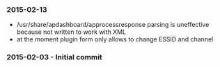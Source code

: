 ### 2015-02-13

  * /usr/share/apdashboard/approcessresponse parsing is uneffective because
    not written to work with XML
  * at the moment plugin form only allows to change ESSID and channel


### 2015-02-03 - Initial commit
